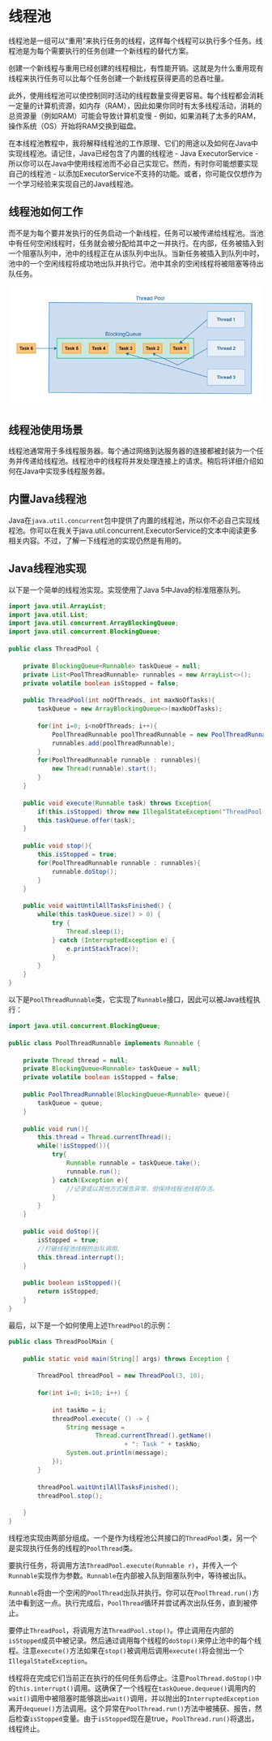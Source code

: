 # 线程池

线程池是一组可以“重用”来执行任务的线程，这样每个线程可以执行多个任务。线程池是为每个需要执行的任务创建一个新线程的替代方案。

创建一个新线程与重用已经创建的线程相比，有性能开销。这就是为什么重用现有线程来执行任务可以比每个任务创建一个新线程获得更高的总吞吐量。

此外，使用线程池可以使控制同时活动的线程数量变得更容易。每个线程都会消耗一定量的计算机资源，如内存（RAM），因此如果你同时有太多线程活动，消耗的总资源量（例如RAM）可能会导致计算机变慢 - 例如，如果消耗了太多的RAM，操作系统（OS）开始将RAM交换到磁盘。

在本线程池教程中，我将解释线程池的工作原理、它们的用途以及如何在Java中实现线程池。请记住，Java已经包含了内置的线程池 - Java ExecutorService - 所以你可以在Java中使用线程池而不必自己实现它。然而，有时你可能想要实现自己的线程池 - 以添加ExecutorService不支持的功能。或者，你可能仅仅想作为一个学习经验来实现自己的Java线程池。

## 线程池如何工作
而不是为每个要并发执行的任务启动一个新线程，任务可以被传递给线程池。当池中有任何空闲线程时，任务就会被分配给其中之一并执行。在内部，任务被插入到一个阻塞队列中，池中的线程正在从该队列中出队。当新任务被插入到队列中时，池中的一个空闲线程将成功地出队并执行它。池中其余的空闲线程将被阻塞等待出队任务。

![线程池工作图示](./image/thread-pools-1.png)

## 线程池使用场景
线程池通常用于多线程服务器。每个通过网络到达服务器的连接都被封装为一个任务并传递给线程池。线程池中的线程将并发处理连接上的请求。稍后将详细介绍如何在Java中实现多线程服务器。

## 内置Java线程池
Java在`java.util.concurrent`包中提供了内置的线程池，所以你不必自己实现线程池。你可以在我关于java.util.concurrent.ExecutorService的文本中阅读更多相关内容。不过，了解一下线程池的实现仍然是有用的。

## Java线程池实现
以下是一个简单的线程池实现。实现使用了Java 5中Java的标准阻塞队列。

```java
import java.util.ArrayList;
import java.util.List;
import java.util.concurrent.ArrayBlockingQueue;
import java.util.concurrent.BlockingQueue;

public class ThreadPool {

    private BlockingQueue<Runnable> taskQueue = null;
    private List<PoolThreadRunnable> runnables = new ArrayList<>();
    private volatile boolean isStopped = false;

    public ThreadPool(int noOfThreads, int maxNoOfTasks){
        taskQueue = new ArrayBlockingQueue<>(maxNoOfTasks);

        for(int i=0; i<noOfThreads; i++){
            PoolThreadRunnable poolThreadRunnable = new PoolThreadRunnable(taskQueue);
            runnables.add(poolThreadRunnable);
        }
        for(PoolThreadRunnable runnable : runnables){
            new Thread(runnable).start();
        }
    }

    public void execute(Runnable task) throws Exception{
        if(this.isStopped) throw new IllegalStateException("ThreadPool is stopped");
        this.taskQueue.offer(task);
    }

    public void stop(){
        this.isStopped = true;
        for(PoolThreadRunnable runnable : runnables){
            runnable.doStop();
        }
    }

    public void waitUntilAllTasksFinished() {
        while(this.taskQueue.size() > 0) {
            try {
                Thread.sleep(1);
            } catch (InterruptedException e) {
                e.printStackTrace();
            }
        }
    }
}

```

以下是`PoolThreadRunnable`类，它实现了`Runnable`接口，因此可以被Java线程执行：

```java
import java.util.concurrent.BlockingQueue;

public class PoolThreadRunnable implements Runnable {

    private Thread thread = null;
    private BlockingQueue<Runnable> taskQueue = null;
    private volatile boolean isStopped = false;

    public PoolThreadRunnable(BlockingQueue<Runnable> queue){
        taskQueue = queue;
    }

    public void run(){
        this.thread = Thread.currentThread();
        while(!isStopped()){
            try{
                Runnable runnable = taskQueue.take();
                runnable.run();
            } catch(Exception e){
                //记录或以其他方式报告异常，但保持线程池线程存活。
            }
        }
    }

    public void doStop(){
        isStopped = true;
        //打破线程池线程的出队调用。
        this.thread.interrupt();
    }

    public boolean isStopped(){
        return isStopped;
    }
}

```

最后，以下是一个如何使用上述`ThreadPool`的示例：

```java
public class ThreadPoolMain {

    public static void main(String[] args) throws Exception {

        ThreadPool threadPool = new ThreadPool(3, 10);

        for(int i=0; i<10; i++) {

            int taskNo = i;
            threadPool.execute( () -> {
                String message =
                        Thread.currentThread().getName()
                                + ": Task " + taskNo;
                System.out.println(message);
            });
        }

        threadPool.waitUntilAllTasksFinished();
        threadPool.stop();

    }
}

```

线程池实现由两部分组成。一个是作为线程池公共接口的`ThreadPool`类，另一个是实现执行任务的线程的`PoolThread`类。

要执行任务，将调用方法`ThreadPool.execute(Runnable r)`，并传入一个`Runnable`实现作为参数。`Runnable`在内部被入队到阻塞队列中，等待被出队。

`Runnable`将由一个空闲的`PoolThread`出队并执行。你可以在`PoolThread.run()`方法中看到这一点。执行完成后，`PoolThread`循环并尝试再次出队任务，直到被停止。

要停止`ThreadPool`，将调用方法`ThreadPool.stop()`。停止调用在内部的`isStopped`成员中被记录。然后通过调用每个线程的`doStop()`来停止池中的每个线程。注意`execute()`方法如果在`stop()`被调用后调用`execute()`将会抛出一个`IllegalStateException`。

线程将在完成它们当前正在执行的任何任务后停止。注意`PoolThread.doStop()`中的`this.interrupt()`调用。这确保了一个线程在`taskQueue.dequeue()`调用内的`wait()`调用中被阻塞时能够跳出`wait()`调用，并以抛出的`InterruptedException`离开`dequeue()`方法调用。这个异常在`PoolThread.run()`方法中被捕获、报告，然后检查`isStopped`变量。由于`isStopped`现在是true，`PoolThread.run()`将退出，线程终止。


